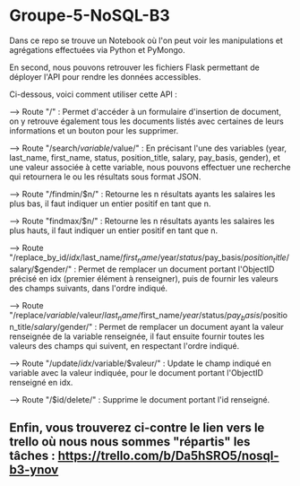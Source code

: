 # Groupe-5-NoSQL-B3



Dans ce repo se trouve un Notebook où l'on peut voir les manipulations et agrégations effectuées via Python et PyMongo.

En second, nous pouvons retrouver les fichiers Flask permettant de déployer l'API pour rendre les données accessibles.

Ci-dessous, voici comment utiliser cette API :

--> Route "/" : Permet d'accéder à un formulaire d'insertion de document, on y retrouve également tous les documents listés avec certaines de leurs informations et un bouton pour les supprimer.

--> Route "/search/$variable/$value/" : En précisant l'une des variables (year, last_name, first_name, status, position_title, salary, pay_basis, gender), et une valeur associée à cette variable, nous pouvons effectuer une recherche qui retournera le ou les résultats sous format JSON.
  
--> Route "/findmin/$n/" : Retourne les n résultats ayants les salaires les plus bas, il faut indiquer un entier positif en tant que n.
  
--> Route "findmax/$n/" : Retourne les n résultats ayants les salaires les plus hauts, il faut indiquer un entier positif en tant que n.
  
--> Route "/replace_by_id/$idx/$last_name/$first_name/$year/$status/$pay_basis/$position_title/$salary/$gender/" : Permet de remplacer un document portant l'ObjectID précisé en idx (premier élément à renseigner), puis de fournir les valeurs des champs suivants, dans l'ordre indiqué.
  
--> Route "/replace/$variable/$valeur/$last_name/$first_name/$year/$status/$pay_basis/$position_title/$salary/$gender/" : Permet de remplacer un document ayant la valeur renseignée de la variable renseignée, il faut ensuite fournir toutes les valeurs des champs qui suivent, en respectant l'ordre indiqué.
  
--> Route "/update/$idx/$variable/$valeur/" : Update le champ indiqué en variable avec la valeur indiquée, pour le document portant l'ObjectID renseigné en idx.

--> Route "/$id/delete/" : Supprime le document portant l'id renseigné.
  
  
## Enfin, vous trouverez ci-contre le lien vers le trello où nous nous sommes "répartis" les tâches : https://trello.com/b/Da5hSRO5/nosql-b3-ynov
